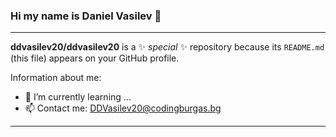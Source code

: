 ### Hi my name is Daniel Vasilev   👋
<hr>

**ddvasilev20/ddvasilev20** is a ✨ _special_ ✨ repository because its `README.md` (this file) appears on your GitHub profile.

Information about me:

- 🌱 I’m currently learning ...
- 📫 Contact me: DDVasilev20@codingburgas.bg

<hr>


